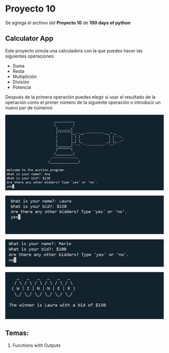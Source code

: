 # Proyecto 10
Se agrega el archivo del **Proyecto 10** de **100 days of python**

## Calculator App

Este proyecto simula una calculadora con la que puedes hacer las siguientes operaciones:
- Suma
- Resta
- Multiplición
- División
- Potencia

Después de la primera operación puedes elegir si usar el resultado de la operación como el primer número de la siguiente operación o introducir un nuevo par de números:

![Imagen de la consola al ejecutar el programa](/day_9/images/blind_auction.JPG)

![Imagen de la consola al ejecutar el programa](/day_9/images/blind_auction2.JPG)

![Imagen de la consola al ejecutar el programa](/day_9/images/blind_auction3.JPG)

![Imagen de la consola al ejecutar el programa](/day_9/images/blind_auction4.JPG)

## Temas:
1. Functions with Outputs